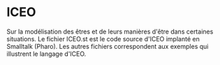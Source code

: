 # ICEO
Sur la modélisation des êtres et de leurs manières d'être dans certaines situations.
Le fichier ICEO.st est le code source d'ICEO implanté en Smalltalk (Pharo).
Les autres fichiers correspondent aux exemples qui illustrent le langage d'ICEO.
